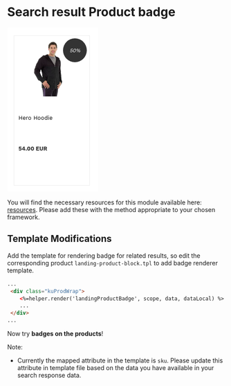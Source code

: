 # Search result Product badge

![Product-discount-badge](/modules/product-badge/images/image001.png)

You will find the necessary resources for this module available here:
[resources](/modules/product-badge/resources). Please add these with the
method appropriate to your chosen framework. 


## Template Modifications

Add the template for rendering badge for related results,
so edit the corresponding product `landing-product-block.tpl` to add badge renderer template.

```html
...
 <div class="kuProdWrap">
    <%=helper.render('landingProductBadge', scope, data, dataLocal) %>     
    ...
 </div>
...
```
Now try **badges on the products**!


Note:
-  Currently the mapped attribute in the template is `sku`. Please update this attribute in template file based on the data you have available in your search response data.